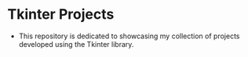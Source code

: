 # Tkinter Projects
* This repository is dedicated to showcasing my collection of projects developed using the Tkinter library.
